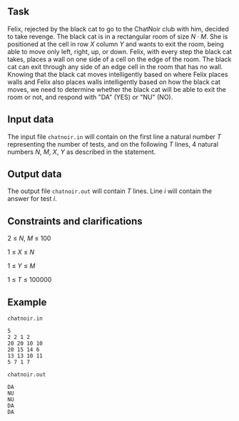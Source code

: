## Task

Felix, rejected by the black cat to go to the ChatNoir club with him, decided to take revenge. The black cat is in a rectangular room of size $N \cdot M$. She is positioned at the cell in row $X$ column $Y$ and wants to exit the room, being able to move only left, right, up, or down. Felix, with every step the black cat takes, places a wall on one side of a cell on the edge of the room. The black cat can exit through any side of an edge cell in the room that has no wall. Knowing that the black cat moves intelligently based on where Felix places walls and Felix also places walls intelligently based on how the black cat moves, we need to determine whether the black cat will be able to exit the room or not, and respond with "DA" (YES) or "NU" (NO).

## Input data

The input file `chatnoir.in` will contain on the first line a natural number $T$ representing the number of tests, and on the following $T$ lines, $4$ natural numbers $N$, $M$, $X$, $Y$ as described in the statement.

## Output data

The output file `chatnoir.out` will contain $T$ lines. Line $i$ will contain the answer for test $i$.

## Constraints and clarifications

2 $\leq$ $N$, $M$ $\leq$ 100

1 $\leq$ $X$ $\leq$ $N$

1 $\leq$ $Y$ $\leq$ $M$

1 $\leq$ $T$ $\leq$ 100000

## Example

`chatnoir.in`
```
5
2 2 1 2
20 20 10 10
20 15 14 6
13 13 10 11
5 7 1 7
```

`chatnoir.out`
```
DA
NU
NU
DA
DA
```